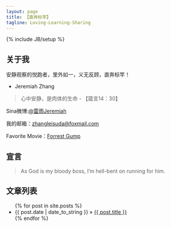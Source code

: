 ```yaml
---
layout: page
title: 【直奔标竿】
tagline: Loving-Learning-Sharing
---
```

{% include JB/setup %}

## 关于我

安静观察的悦跑者，里外如一，义无反顾，直奔标竿！ 
- Jeremiah Zhang

> 心中安静，是肉体的生命 - 【箴言14：30】  

Sina微博:[@雷雨Jeremiah](http://weibo.com/ZhangXiaowoStef)

我的邮箱：zhangleisuda@foxmail.com

Favorite Movie：[Forrest Gump](http://movie.douban.com/subject/1292720/)

## 宣言

> As God is my bloody boss, I’m hell-bent on running for him. 

## 文章列表

<ul class="posts">
  {% for post in site.posts %}
    <li><span>{{ post.date | date_to_string }}</span> &raquo; <a href="{{ BASE_PATH }}{{ post.url }}">{{ post.title }}</a></li>
  {% endfor %}
</ul>



